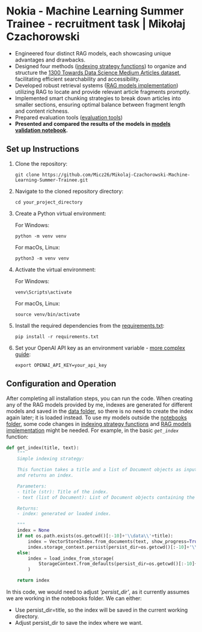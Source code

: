 # Nokia - Machine Learning Summer Trainee - recruitment task | Mikołaj Czachorowski

- Engineered four distinct RAG models, each showcasing unique advantages and drawbacks.
- Designed four methods ([indexing strategy functions](source/index_utils.py)) to organize and structure the [1300 Towards Data Science Medium Articles dataset](https://www.kaggle.com/datasets/meruvulikith/1300-towards-datascience-medium-articles-dataset), facilitating efficient searchability and accessibility.
- Developed robust retrieval systems ([RAG models implementation](source/rag_model.py)) utilizing RAG to locate and provide relevant article fragments promptly.
- Implemented smart chunking strategies to break down articles into smaller sections, ensuring optimal balance between fragment length and content richness.
- Prepared evaluation tools ([evaluation tools](source/eval_utils.py))
- **Presented and compared the results of the models in [models validation notebook](notebooks/model_validation.ipynb).**

## Set up Instructions

1. Clone the repository:
    
    ```
    git clone https://github.com/Micz26/Mikolaj-Czachorowski-Machine-Learning-Summer-Trainee.git
    ```

2. Navigate to the cloned repository directory:
    ```
    cd your_project_directory
    ```

3. Create a Python virtual environment:
 
   For Windows:
    ```
    python -m venv venv
    ```
    For macOs, Linux:
    ```
    python3 -m venv venv
    ```
4. Activate the virtual environment:

    For Windows:
    ```
    venv\Scripts\activate
    ```
    For macOs, Linux:
    ```
    source venv/bin/activate
    ```
5. Install the required dependencies from the [requirements.txt](requirements.txt):
   ```
   pip install -r requirements.txt
   ```
6. Set your OpenAI API key as an environment variable - [more complex guide](https://docs.llamaindex.ai/en/stable/getting_started/starter_example/):
    ```
    export OPENAI_API_KEY=your_api_key
    ```
## Configuration and Operation

After completing all installation steps, you can run the code. When creating any of the RAG models provided by me, indexes are generated for different models and saved in the [data folder](data/), so there is no need to create the index again later; it is loaded instead. To use my models outside the [notebooks folder](notebooks), some code changes in [indexing strategy functions](source/index_utils.py) and [RAG models implementation](source/rag_model.py) might be needed. For example, in the basic _`get_index`_ function:

```python
def get_index(title, text):
    """
    Simple indexing strategy: 

    This function takes a title and a list of Document objects as input, 
    and returns an index. 

    Parameters:
    - title (str): Title of the index.
    - text (list of Document): List of Document objects containing the text data.

    Returns:
    - index: generated or loaded index.

    """
    index = None
    if not os.path.exists(os.getcwd()[:-10]+'\\data\\'+title):
        index = VectorStoreIndex.from_documents(text, show_progress=True)
        index.storage_context.persist(persist_dir=os.getcwd()[:-10]+'\\data\\'+title)   
    else:
        index = load_index_from_storage(
            StorageContext.from_defaults(persist_dir=os.getcwd()[:-10]+'\\data\\'+title)
        )

    return index
```
In this code, we would need to adjust _'persist_dir'_, as it currently assumes we are working in the notebooks folder. We can either:

- Use persist_dir=title, so the index will be saved in the current working directory.
- Adjust persist_dir to save the index where we want.

